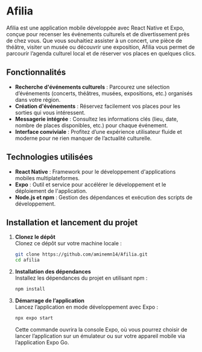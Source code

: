# Afilia

Afilia est une application mobile développée avec React Native et Expo, conçue pour recenser les événements culturels et de divertissement près de chez vous. Que vous souhaitiez assister à un concert, une pièce de théâtre, visiter un musée ou découvrir une exposition, Afilia vous permet de parcourir l’agenda culturel local et de réserver vos places en quelques clics.

## Fonctionnalités

- **Recherche d'événements culturels** : Parcourez une sélection d’événements (concerts, théâtres, musées, expositions, etc.) organisés dans votre région.
- **Création d'événements** : Réservez facilement vos places pour les sorties qui vous intéressent.
- **Messagerie intégrée** : Consultez les informations clés (lieu, date, nombre de places disponibles, etc.) pour chaque événement.
- **Interface conviviale** : Profitez d’une expérience utilisateur fluide et moderne pour ne rien manquer de l’actualité culturelle.

## Technologies utilisées

- **React Native** : Framework pour le développement d'applications mobiles multiplateformes.
- **Expo** : Outil et service pour accélérer le développement et le déploiement de l'application.
- **Node.js et npm** : Gestion des dépendances et exécution des scripts de développement.

## Installation et lancement du projet

1. **Clonez le dépôt**  
   Clonez ce dépôt sur votre machine locale :

   ```bash
   git clone https://github.com/aminemn14/Afilia.git
   cd afilia
   ```

2. **Installation des dépendances**  
   Installez les dépendances du projet en utilisant npm :

   ```bash
   npm install
   ```

3. **Démarrage de l’application**  
   Lancez l’application en mode développement avec Expo :

   ```bash
   npx expo start
   ```

   Cette commande ouvrira la console Expo, où vous pourrez choisir de lancer l’application sur un émulateur ou sur votre appareil mobile via l’application Expo Go.
